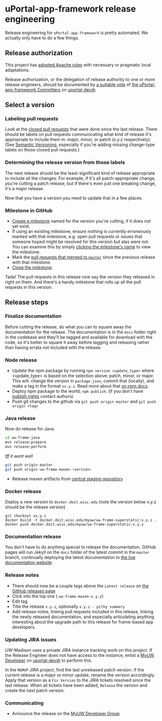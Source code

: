 # uPortal-app-framework release engineering

Release engineering for `uPortal-app-framework` is pretty automated. We actually only have to do a few things.

## Release authorization

This project has [adopted Apache rules][] with necessary or pragmatic local adaptations.

Release authorization, or the delegation of release authority to one or more release engineers, should be documented by [a suitable vote][Apache Release Policy re Release Approval] of [the uPortal-app-framework Committers][] on [uportal-dev@][].

## Select a version

### Labeling pull requests

Look at the [closed pull requests][uw-frame closed pull requests] that were done since the last release. There should be labels on pull requests communicating what kind of release it's appropriate to include them in: major, minor, or patch (x.y.z respectively). (See [Semantic Versioning][], especially if you're adding missing change-type labels on those closed pull requests.)

### Determining the release version from those labels

The next release should be the least-significant kind of release appropriate to include all the changes. For example, if it's all patch-appropriate change, you're cutting a patch release, but if there's even just one breaking change, it's a major release.

Now that you have a version you need to update that in a few places.

### Milestone in GitHub

+ [Create a milestone][uw-frame milestones] named for the version you're cutting, if it does not yet exist.
+ If using an existing milestone, ensure nothing is currently erroneously marked with that milestone, e.g. open pull requests or issues that someone hoped might be resolved for this version but alas were not. You can examine this by simply [clicking the milestone's name][uw-frame milestones] to view the milestone.
+ Mark the [pull requests that merged to `master`][uw-frame closed pull requests] since the previous release with that milestone.
+ [Close the milestone][uw-frame milestones].

Tada! The pull requests in this release now say the version they released in right on them. And there's a handy milestone that rolls up all the pull requests in this version.

## Release steps

### Finalize documentation

Before cutting the release, do what you can to square away the documentation for the release. The documentation is in the `docs` folder right in the codebase and they'll be tagged and available for download with the code, so it's better to square it away before tagging and releasing rather than having errata not included with the release.

### Node release

+ Update the npm package by running `npm version <update_type>` where <update_type> is based on the selection above: patch, minor, or major. This will: change the version in `package.json`, commit that (locally), and make a tag in the format `vx.y.z`. Read more about that [on npm docs](https://docs.npmjs.com/getting-started/publishing-npm-packages#updating-the-package).
+ Deploy npm package to the world; `npm publish`. (if you don't have [publish rights][uw-frame access on npm] contact authors)
+ Push git changes to the github via `git push origin master` and `git push origin <tag>`

### Java release

Now do release for Java.

```sh
cd uw-frame-java
mvn release:prepare
mvn release:perform
```

_Iff it went well_

```sh
git push origin master
git push origin uw-frame-maven-<version>
```

+ Release maven artifacts from [central staging repository][central Maven staging repository]

### Docker release

Deploy a new version to `docker.doit.wisc.edu` (note the version below x.y.z should be the release version)

```
git checkout vx.y.z
docker build -t docker.doit.wisc.edu/myuw/uw-frame-superstatic:x.y.z .
docker push docker.doit.wisc.edu/myuw/uw-frame-superstatic:x.y.z
```

### Documentation release

You don't have to do anything special to release the documentation. GitHub pages will run Jekyll on the `docs` folder of the latest commit in the `master` branch, continually deploying the latest documentation to [the live documentation website](http://uw-madison-doit.github.io/uw-frame/).

### Release notes

* There should now be a couple tags above the `Latest release` on [the GitHub releases page][uw-frame releases]
* Click into the top one ( `uw-frame-maven-x.y.z`)
* Edit tag
* Title the release `x.y.z`, optionally `x.y.z - pithy summary`
* Add release notes, linking pull requests included in this release, linking the newly released documentation, and especially articulating anything interesting about the upgrade path to this release for frame-based app developers.

### Updating JIRA issues

UW-Madison uses a private JIRA instance tracking work on this project. If the
Release Engineer does not have access to the instance, enlist a
[MyUW Developer][the uPortal-app-framework Committers] on [uportal-dev@][] to
perform this.

In the `MUMUP` JIRA project, find the last unreleased patch version. If the
current release is a major or minor update, rename the version accordingly.
Apply that version as a `Fix Version` to the JIRA tickets resolved since the
last release. When all tickets have been added, `Release` the version and
create the next patch version.

### Communicating

* Announce the release on the [MyUW Developer Group][]


[Semantic Versioning]: http://semver.org/
[uw-frame closed pull requests]: https://github.com/UW-Madison-DoIT/uw-frame/pulls?q=is%3Apr+is%3Aclosed
[uw-frame milestones]: https://github.com/UW-Madison-DoIT/uw-frame/milestones
[uw-frame access on npm]: https://www.npmjs.com/package/uw-frame/access
[central Maven staging repository]: https://oss.sonatype.org/#stagingRepositories
[uw-frame releases]: https://github.com/UW-Madison-DoIT/uw-frame/releases
[MyUW Developer Group]: https://groups.google.com/forum/#!forum/myuw-developers
[adopted Apache rules]: https://github.com/UW-Madison-DoIT/uw-frame/blob/master/committers.md#rules
[Apache Release Policy re Release Approval]: http://www.apache.org/legal/release-policy.html#release-approval
[the uPortal-app-framework Committers]: https://github.com/UW-Madison-DoIT/uw-frame/blob/master/committers.md#who-are-the-committers
[uportal-dev@]: https://groups.google.com/a/apereo.org/forum/#!forum/uportal-dev
